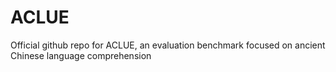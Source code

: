 # ACLUE
Official github repo for ACLUE, an evaluation benchmark focused on ancient Chinese language comprehension
